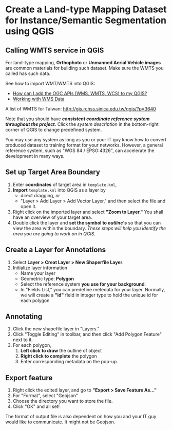 # Create a Land-type Mapping Dataset for Instance/Semantic Segmentation using QGIS

## Calling WMTS service  in QGIS
For land-type mapping, **Orthophoto** or **Unmanned Aerial Vehicle images** are common materials for building such dataset. Make sure the WMTS you called has such data.

See how to import WMT/WMTS into QGIS:
* [How can I add the OGC APIs (WMS, WMTS, WCS) to my QGIS?](https://land.copernicus.eu/global/faq/how-can-i-add-ogc-apis-wms-wmts-wcs-my-qgis)
* [Working with WMS Data](https://www.qgistutorials.com/en/docs/working_with_wms.html)

A list of WMTS for Taiwan: http://gis.rchss.sinica.edu.tw/qgis/?p=3640

Note that you should have ***consistent coordinate reference system throughout the project.*** 
Click the *system description* in the bottom-right corner of QGIS to change predefined system.

You may use any system as long as you or your IT guy know how to convert produced dataset to training format for your networks. However, a general reference system, such as "WGS 84 / EPSG:4326", can accelerate the development in many ways. 

## Set up Target Area Boundary 
1. Enter **coordinates** of target area in `template.kml`, 
2. **Import** `template.kml` into QGIS as a layer by 
    * direct dragging, *or*
    * "Layer > Add Layer > Add Vector Layer," and then select the file and open it.
3. Right click on the imported layer and select **"Zoom to Layer."** You shall have an overview of your target area.
4. Double click the layer and **set the symbol to *outline's*** so that you can view the area within the boundary.
_These steps will help you identify the area you are going to work on in QGIS._

## Create a Layer for Annotations
1. Select **Layer > Creat Layer > New Shaperfile Layer**.
2. Initialize layer information
    * Name your layer
    * Geometric type: **Polygon**
    * Select the reference system **you use for your background**.
    * In "Fields List," you can predefine metedata for your layer.
    Normally, we will create a **"id"** field in integer type to hold the unique id for each polygon

## Annotating
1. Click the new shapefile layer in "Layers."
2. Click "Toggle Editing" in toolbar, and then click "Add Polygon Feature" next to it.
3. For each polygon, 
    1. **Left click to draw** the outline of object
    2. **Right click to complete** the polygon
    3. Enter corresponding metadata on the pop-up

## Export feature
1. Right click the edited layer, and go to **"Export > Save Feature As..."**
2. For "Format", select "Geojson"
3. Choose the directory you want to store the file.
4. Click "OK" and all set!

The format of output file is also dependent on how you and your IT guy would like to communicate. It might not be Geojson.
